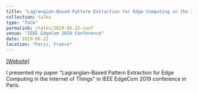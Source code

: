 ```yaml
---
title: "Lagrangian-Based Pattern Extraction for Edge Computing in the Internet of Things"
collection: talks
type: "Talk"
permalink: /talks/2029-06-22-conf
venue: "IEEE EdgeCom 2019 Conference"
date: 2019-06-22
location: "Paris, France"
---
```


[[Website]](http://www.cloud-conf.net/cscloud/2019/ssc/)

I presented my paper "Lagrangian-Based Pattern Extraction for Edge Computing in the Internet of Things" in IEEE EdgeCom 2019 conference in Paris.
